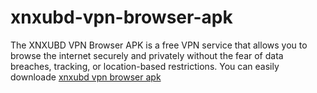 # xnxubd-vpn-browser-apk
The XNXUBD VPN Browser APK is a free VPN service that allows you to browse the internet securely and privately without the fear of data breaches, tracking, or location-based restrictions. You can easily downloade [xnxubd vpn browser apk ]([url](https://xnxubdvpnbrowsserapk.com/))
